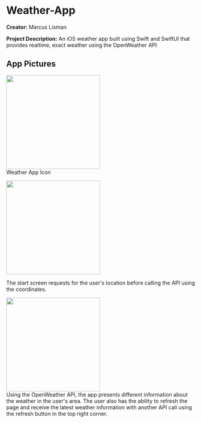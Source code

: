 # Weather-App

**Creator:** Marcus Lisman

**Project Description:** An iOS weather app built using Swift and SwiftUI that provides realtime, exact weather using the OpenWeather API

## App Pictures
<img src="https://github.com/MLisman5113/Weather-App/assets/72448287/40371890-971a-43ee-b8c8-672edd249347" width="250"/> <br />
Weather App Icon <br />

<img src="https://github.com/MLisman5113/Weather-App/assets/72448287/d8dcb646-199f-4b50-88f8-f70f7838e0fa" width="250"/><br />

The start screen requests for the user's location before calling the API using the coordinates.<br />

<img src="https://github.com/MLisman5113/Weather-App/assets/72448287/dca92d10-40a6-4cc6-8e6c-46220c77f7c2" width="250"/><br />
Using the OpenWeather API, the app presents different information about the weather in the user's area. The user also has the ability to refresh the page and receive the latest weather information with another API call using the refresh button in the top right corner. <br />

